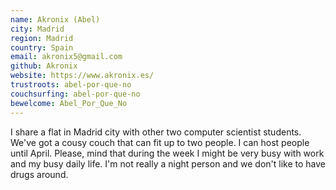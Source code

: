 ```yaml
---
name: Akronix (Abel)
city: Madrid
region: Madrid
country: Spain
email: akronix5@gmail.com
github: Akronix
website: https://www.akronix.es/
trustroots: abel-por-que-no
couchsurfing: abel-por-que-no
bewelcome: Abel_Por_Que_No
---
```


I share a flat in Madrid city with other two computer scientist students. We've got a cousy couch that can fit up to two people. I can host people until April. Please, mind that during the week I might be very busy with work and my busy daily life. I'm not really a night person and we don't like to have drugs around.
